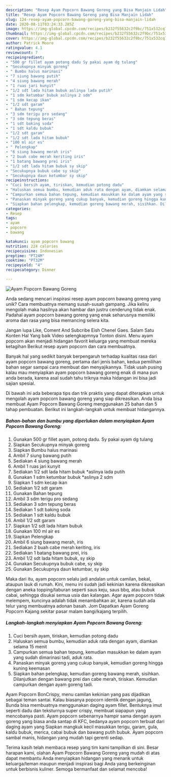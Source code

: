 ```yaml
---
description: "Resep Ayam Popcorn Bawang Goreng yang Bisa Manjain Lidah"
title: "Resep Ayam Popcorn Bawang Goreng yang Bisa Manjain Lidah"
slug: 124-resep-ayam-popcorn-bawang-goreng-yang-bisa-manjain-lidah
date: 2020-08-11T03:24:33.285Z
image: https://img-global.cpcdn.com/recipes/b232f55632c2f9bc/751x532cq70/ayam-popcorn-bawang-goreng-foto-resep-utama.jpg
thumbnail: https://img-global.cpcdn.com/recipes/b232f55632c2f9bc/751x532cq70/ayam-popcorn-bawang-goreng-foto-resep-utama.jpg
cover: https://img-global.cpcdn.com/recipes/b232f55632c2f9bc/751x532cq70/ayam-popcorn-bawang-goreng-foto-resep-utama.jpg
author: Patrick Moore
ratingvalue: 4.1
reviewcount: 7
recipeingredient:
- "500 gr fillet ayam potong dadu Sy pakai ayam dg tulang"
- "Secukupnya minyak goreng"
- " Bumbu halus marinasi"
- "7 siung bawang putih"
- "4 siung bawang merah"
- "1 ruas jari kunyit"
- "1/2 sdt lada hitam bubuk aslinya lada putih"
- "1 sdm ketumbar bubuk aslinya 2 sdm"
- "1 sdm kecap ikan"
- "1/2 sdt garam"
- " Bahan tepung"
- "3 sdm terigu pro sedang"
- "3 sdm tepung beras"
- "1 sdt baking soda"
- "1 sdt kaldu bubuk"
- "1/2 sdt garam"
- "1/2 sdt lada hitam bubuk"
- "100 ml air es"
- " Pelengkap"
- "6 siung bawang merah iris"
- "2 buah cabe merah keriting iris"
- "1 batang bawang prei iris"
- "1/2 sdt lada hitam bubuk sy skip"
- "Secukupnya bubuk cabe sy skip"
- "Secukupnya daun ketumbar sy skip"
recipeinstructions:
- "Cuci bersih ayam, tiriskan, kemudian potong dadu"
- "Haluskan semua bumbu, kemudian aduk rata dengan ayam, diamkan selama 15 menit"
- "Campurkan semua bahan tepung, kemudian masukkan ke dalam ayam yang sudah dimarinasi tadi, aduk rata."
- "Panaskan minyak goreng yang cukup banyak, kemudian goreng hingga kuning keemasan"
- "Siapkan bahan pelengkap, kemudian goreng bawang merah, sisihkan. Dilanjutkan dengan bawang prei dan cabe merah, tiriskan. Kemudian campurkan dengan ayam goreng tadi."
categories:
- Resep
tags:
- ayam
- popcorn
- bawang

katakunci: ayam popcorn bawang 
nutrition: 224 calories
recipecuisine: Indonesian
preptime: "PT24M"
cooktime: "PT32M"
recipeyield: "4"
recipecategory: Dinner

---
```



![Ayam Popcorn Bawang Goreng](https://img-global.cpcdn.com/recipes/b232f55632c2f9bc/751x532cq70/ayam-popcorn-bawang-goreng-foto-resep-utama.jpg)

Anda sedang mencari inspirasi resep ayam popcorn bawang goreng yang unik? Cara membuatnya memang susah-susah gampang. Jika keliru mengolah maka hasilnya akan hambar dan justru cenderung tidak enak. Padahal ayam popcorn bawang goreng yang enak seharusnya memiliki aroma dan rasa yang bisa memancing selera kita.

Jangan lupa Like, Coment And Subcribe Eish Chenel Gaes. Salam Satu Konten Hal Yang baik Video selengkapmnya Tonton disini. Menu ayam popcorn akan menjadi hidangan favorit keluarga yang membuat mereka ketagihan Berikut resep ayam popcorn dan cara membuatnya.

Banyak hal yang sedikit banyak berpengaruh terhadap kualitas rasa dari ayam popcorn bawang goreng, pertama dari jenis bahan, kedua pemilihan bahan segar sampai cara membuat dan menyajikannya. Tidak usah pusing kalau mau menyiapkan ayam popcorn bawang goreng enak di mana pun anda berada, karena asal sudah tahu triknya maka hidangan ini bisa jadi sajian spesial.


Di bawah ini ada beberapa tips dan trik praktis yang dapat diterapkan untuk mengolah ayam popcorn bawang goreng yang siap dikreasikan. Anda bisa membuat Ayam Popcorn Bawang Goreng menggunakan 25 bahan dan 5 tahap pembuatan. Berikut ini langkah-langkah untuk membuat hidangannya.

<!--inarticleads1-->

##### Bahan-bahan dan bumbu yang diperlukan dalam menyiapkan Ayam Popcorn Bawang Goreng:

1. Gunakan 500 gr fillet ayam, potong dadu. Sy pakai ayam dg tulang
1. Siapkan Secukupnya minyak goreng
1. Siapkan  Bumbu halus marinasi
1. Ambil 7 siung bawang putih
1. Sediakan 4 siung bawang merah
1. Ambil 1 ruas jari kunyit
1. Sediakan 1/2 sdt lada hitam bubuk *aslinya lada putih
1. Gunakan 1 sdm ketumbar bubuk *aslinya 2 sdm
1. Siapkan 1 sdm kecap ikan
1. Sediakan 1/2 sdt garam
1. Gunakan  Bahan tepung
1. Ambil 3 sdm terigu pro sedang
1. Sediakan 3 sdm tepung beras
1. Sediakan 1 sdt baking soda
1. Sediakan 1 sdt kaldu bubuk
1. Ambil 1/2 sdt garam
1. Siapkan 1/2 sdt lada hitam bubuk
1. Gunakan 100 ml air es
1. Siapkan  Pelengkap
1. Ambil 6 siung bawang merah, iris
1. Sediakan 2 buah cabe merah keriting, iris
1. Sediakan 1 batang bawang prei, iris
1. Ambil 1/2 sdt lada hitam bubuk, sy skip
1. Gunakan Secukupnya bubuk cabe, sy skip
1. Gunakan Secukupnya daun ketumbar, sy skip


Maka dari itu, ayam popcorn selalu jadi andalan untuk camilan, bekal, ataupun lauk di rumah. Kini, menu ini sudah jadi kekinian karena dikreasikan dengan aneka topping/taburan seperti saus keju, saus bbq, atau bubuk cabai, sehingga disukai semua usia dan kalangan. Agar ayam popcorn tidak melempem, kuncinya adalah tidak menambahkan air, karena sudah ada telur yang membuatnya adonan basah. Jom Dapatkan Ayam Goreng Popcorn Kajang sekitar pasar malam bangi/kajang terpilih. 

<!--inarticleads2-->

##### Langkah-langkah menyiapkan Ayam Popcorn Bawang Goreng:

1. Cuci bersih ayam, tiriskan, kemudian potong dadu
1. Haluskan semua bumbu, kemudian aduk rata dengan ayam, diamkan selama 15 menit
1. Campurkan semua bahan tepung, kemudian masukkan ke dalam ayam yang sudah dimarinasi tadi, aduk rata.
1. Panaskan minyak goreng yang cukup banyak, kemudian goreng hingga kuning keemasan
1. Siapkan bahan pelengkap, kemudian goreng bawang merah, sisihkan. Dilanjutkan dengan bawang prei dan cabe merah, tiriskan. Kemudian campurkan dengan ayam goreng tadi.


Ayam Popcorn BonCrispy, menu camilan kekinian yang pas dijadikan sebagai teman santai. Kalau biasanya popcorn identik dengan jagung, Bunda bisa membuatnya menggunakan daging ayam fillet. Bentuknya imut seperti dadu dan teksturnya super crispy, membuat siapapun yang mencobanya pasti. Ayam popcorn sebenarnya hampir sama dengan ayam goreng yang biasa anda santap di KFC, bedanya ayam popcorn terbuat dari daging ayam yang Siapkan mangkuk kecil masukkan terigu, garam, gula, kaldu bubuk, merica, cabai bubuk dan bawang putih bubuk. Ayam popcorn sambal manis, hidangan yang mudah tapi gerenti sedap. 

Terima kasih telah membaca resep yang tim kami tampilkan di sini. Besar harapan kami, olahan Ayam Popcorn Bawang Goreng yang mudah di atas dapat membantu Anda menyiapkan hidangan yang menarik untuk keluarga/teman maupun menjadi inspirasi bagi Anda yang berkeinginan untuk berbisnis kuliner. Semoga bermanfaat dan selamat mencoba!

